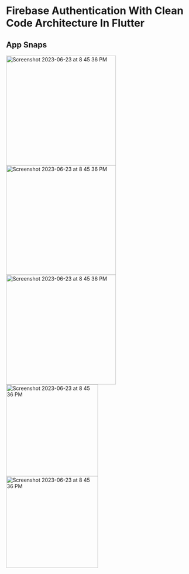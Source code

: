 
# Firebase Authentication With Clean Code Architecture In Flutter

## App Snaps

<img width="300" alt="Screenshot 2023-06-23 at 8 45 36 PM" src="https://github.com/ShishirRijal/Firebase-Authentication-With-CleanCode-Architecture/assets/63596895/a0fdd3ac-38e8-4a70-a463-116bc380eede">
<img width="300" alt="Screenshot 2023-06-23 at 8 45 36 PM" src="https://github.com/ShishirRijal/Firebase-Authentication-With-CleanCode-Architecture/assets/63596895/ea2be065-42df-425c-8a1c-bc8d790a2582">
<img width="300" alt="Screenshot 2023-06-23 at 8 45 36 PM" src="https://github.com/ShishirRijal/Firebase-Authentication-With-CleanCode-Architecture/assets/63596895/6501bbd7-48ba-48ba-ac33-9e7174f5f254">
<img width="251" alt="Screenshot 2023-06-23 at 8 45 36 PM" src="https://github.com/ShishirRijal/Firebase-Authentication-With-CleanCode-Architecture/assets/63596895/c614b2ac-a43d-45ee-9b36-f2ab481543be">
<img width="251" alt="Screenshot 2023-06-23 at 8 45 36 PM" src="https://github.com/ShishirRijal/Firebase-Authentication-With-CleanCode-Architecture/assets/63596895/8940ae95-3ab7-4ef8-a676-22f2b6ab6d30">
